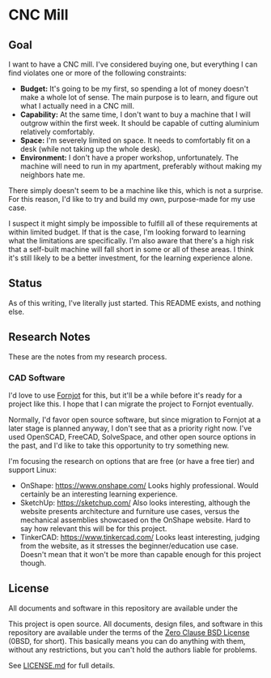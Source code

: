 # CNC Mill

## Goal

I want to have a CNC mill. I've considered buying one, but everything I can find violates one or more of the following constraints:

- **Budget:** It's going to be my first, so spending a lot of money doesn't make a whole lot of sense. The main purpose is to learn, and figure out what I actually need in a CNC mill.
- **Capability:** At the same time, I don't want to buy a machine that I will outgrow within the first week. It should be capable of cutting aluminium relatively comfortably.
- **Space:** I'm severely limited on space. It needs to comfortably fit on a desk (while not taking up the whole desk).
- **Environment:** I don't have a proper workshop, unfortunately. The machine will need to run in my apartment, preferably without making my neighbors hate me.

There simply doesn't seem to be a machine like this, which is not a surprise. For this reason, I'd like to try and build my own, purpose-made for my use case.

I suspect it might simply be impossible to fulfill all of these requirements at within limited budget. If that is the case, I'm looking forward to learning what the limitations are specifically. I'm also aware that there's a high risk that a self-built machine will fall short in some or all of these areas. I think it's still likely to be a better investment, for the learning experience alone.


## Status

As of this writing, I've literally just started. This README exists, and nothing else.


## Research Notes

These are the notes from my research process.

### CAD Software

I'd love to use [Fornjot](https://www.fornjot.app/) for this, but it'll be a while before it's ready for a project like this. I hope that I can migrate the project to Fornjot eventually.

Normally, I'd favor open source software, but since migration to Fornjot at a later stage is planned anyway, I don't see that as a priority right now. I've used OpenSCAD, FreeCAD, SolveSpace, and other open source options in the past, and I'd like to take this opportunity to try something new.

I'm focusing the research on options that are free (or have a free tier) and support Linux:

- OnShape: https://www.onshape.com/
  Looks highly professional. Would certainly be an interesting learning experience.
- SketchUp: https://sketchup.com/
  Also looks interesting, although the website presents architecture and furniture use cases, versus the mechanical assemblies showcased on the OnShape website. Hard to say how relevant this will be for this project.
- TinkerCAD: https://www.tinkercad.com/
  Looks least interesting, judging from the website, as it stresses the beginner/education use case. Doesn't mean that it won't be more than capable enough for this project though.


## License

All documents and software in this repository are available under the 

This project is open source. All documents, design files, and software in this repository are available under the terms of the [Zero Clause BSD License] (0BSD, for short). This basically means you can do anything with them, without any restrictions, but you can't hold the authors liable for problems.

See [LICENSE.md] for full details.

[Zero Clause BSD License]: https://opensource.org/licenses/0BSD
[LICENSE.md]: LICENSE.md
